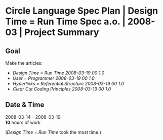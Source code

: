﻿Circle Language Spec Plan | Design Time = Run Time Spec a.o. | 2008-03 | Project Summary
========================================================================================


Goal
----

Make the articles:

- *Design Time = Run Time*  *2008-03-19 00  1.0*
- *User = Programmer*  *2008-03-19 00  1.0*
- *Hyperlinks = Referential Structure  2008-03-19 00  1.0*
- *Clear Cut Coding Principles  2008-03-19 00  1.0*


Date & Time
-----------

2008-03-14 – 2008-03-19  
__10__ hours of work

(*Design Time = Run Time*  took the most time.)